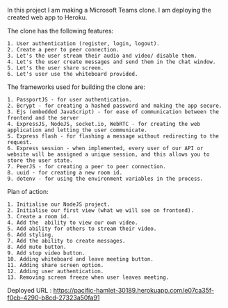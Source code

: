 In this project I am making a Microsoft Teams clone. I am deploying the created web app to Heroku.  
  
The clone has the following features:  
  
    1. User authentication (register, login, logout).  
    2. Create a peer to peer connection.  
    3. Let's the user stream their audio and video/ disable them.  
    4. Let's the user create messages and send them in the chat window.  
    5. Let's the user share screen.  
    6. Let's user use the whiteboard provided.  
  
  
The frameworks used for building the clone are:  
  
    1. PassportJS - for user authentication.  
    2. Bcrypt - for creating a hashed password and making the app secure.  
    3. Ejs (embedded JavaScript) - for ease of communication between the frontend and the server
    4. ExpressJS, NodeJS, socket.io, WebRTC - for creating the web application and letting the user communicate.  
    5. Express flash - for flashing a message without redirecting to the request.  
    6. Express session - when implemented, every user of our API or website will be assigned a unique session, and this allows you to store the user state.  
    7. PeerJS - for creating a peer to peer connection.  
    8. uuid - for creating a new room id.  
    9. dotenv - for using the environment variables in the process.
  
  
Plan of action:  
  
    1. Initialise our NodeJS project.  
    2. Initialise our first view (what we will see on frontend).  
    3. Create a room id.  
    4. Add the  ability to view our own video.  
    5. Add ability for others to stream their video.  
    6. Add styling.  
    7. Add the ability to create messages.  
    8. Add mute button.  
    9. Add stop video button.  
    10. Adding whiteboard and leave meeting button.  
    11. Adding share screen option.  
    12. Adding user authentication.  
    13. Removing screen freeze when user leaves meeting.
  
  
Deployed URL : 
    https://pacific-hamlet-30189.herokuapp.com/e07ca35f-f0cb-4290-b8cd-27323a50fa91
